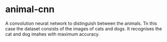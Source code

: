 # animal-cnn
A convolution neurat network to distinguish between the animals.
Tn this case the dataset consists of the images of cats and dogs. It recognises the cat and dog imahes with maximum accuracy.
